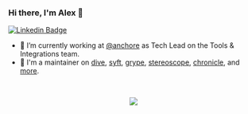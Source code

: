 <!--
**wagoodman/wagoodman** is a ✨ _special_ ✨ repository because its `README.md` (this file) appears on your GitHub profile.

Here are some ideas to get you started:

- 🔭 I’m currently working on ...
- 🌱 I’m currently learning ...
- 👯 I’m looking to collaborate on ...
- 🤔 I’m looking for help with ...
- 💬 Ask me about ...
- 📫 How to reach me: ...
- 😄 Pronouns: ...
- ⚡ Fun fact: ...
-->

### Hi there, I'm Alex 👋 

[![Linkedin Badge](https://img.shields.io/badge/alex%20goodman-0A66C2?style=flat-square&logo=Linkedin&logoColor=white&labelColor=0A66C2&link=https://www.linkedin.com/in/alexgoodman87/)](https://www.linkedin.com/in/alexgoodman87/)

- 🔭 I’m currently working at [@anchore](https://github.com/anchore) as Tech Lead on the Tools & Integrations team.
- 🌱 I'm a maintainer on [dive](https://github.com/wagoodman/dive), [syft](https://github.com/anchore/syft), [grype](https://github.com/anchore/grype), [stereoscope](https://github.com/anchore/stereoscope), [chronicle](https://github.com/anchore/chronicle), and [more](https://github.com/wagoodman?tab=repositories&q=&type=source&language=&sort=).
<br>
<p align="center">
  <img src="https://github-readme-stats.vercel.app/api?username=wagoodman&show_icons=true&count_private=true&custom_title=Github%20Stats&theme=dracula&include_all_commits=true">
</p>
